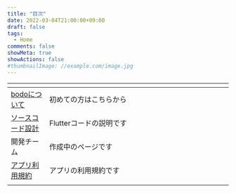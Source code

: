```yaml
---
title: "目次"
date: 2022-03-04T21:00:00+09:00
draft: false
tags:
  - Home
comments: false
showMeta: true
showActions: false
#thumbnailImage: //example.com/image.jpg
---
```


| <img width="20%"/> | <img width="1000"/> |
| --- | --- |
| [bodoについて](../../users/welcome) | 初めての方はこちらから |
| [ソースコード設計](../../bodo/root) | Flutterコードの説明です |
| 開発チーム | 作成中のページです |
| [アプリ利用規約](../../users/terms_of_services) | アプリの利用規約です |
|||

